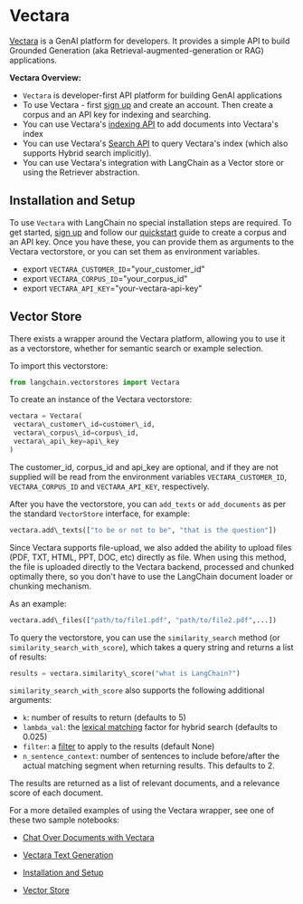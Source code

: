 # Vectara

[Vectara](https://docs.vectara.com/docs/) is a GenAI platform for developers. It provides a simple API to build Grounded Generation
(aka Retrieval-augmented-generation or RAG) applications.

**Vectara Overview:**

- `Vectara` is developer-first API platform for building GenAI applications
- To use Vectara - first [sign up](https://vectara.com/integrations/langchain) and create an account. Then create a corpus and an API key for indexing and searching.
- You can use Vectara's [indexing API](https://docs.vectara.com/docs/indexing-apis/indexing) to add documents into Vectara's index
- You can use Vectara's [Search API](https://docs.vectara.com/docs/search-apis/search) to query Vectara's index (which also supports Hybrid search implicitly).
- You can use Vectara's integration with LangChain as a Vector store or using the Retriever abstraction.

## Installation and Setup[​](#installation-and-setup "Direct link to Installation and Setup")

To use `Vectara` with LangChain no special installation steps are required.
To get started, [sign up](https://vectara.com/integrations/langchain) and follow our [quickstart](https://docs.vectara.com/docs/quickstart) guide to create a corpus and an API key.
Once you have these, you can provide them as arguments to the Vectara vectorstore, or you can set them as environment variables.

- export `VECTARA_CUSTOMER_ID`="your_customer_id"
- export `VECTARA_CORPUS_ID`="your_corpus_id"
- export `VECTARA_API_KEY`="your-vectara-api-key"

## Vector Store[​](#vector-store "Direct link to Vector Store")

There exists a wrapper around the Vectara platform, allowing you to use it as a vectorstore, whether for semantic search or example selection.

To import this vectorstore:

```python
from langchain.vectorstores import Vectara  

```

To create an instance of the Vectara vectorstore:

```python
vectara = Vectara(  
 vectara\_customer\_id=customer\_id,   
 vectara\_corpus\_id=corpus\_id,   
 vectara\_api\_key=api\_key  
)  

```

The customer_id, corpus_id and api_key are optional, and if they are not supplied will be read from the environment variables `VECTARA_CUSTOMER_ID`, `VECTARA_CORPUS_ID` and `VECTARA_API_KEY`, respectively.

After you have the vectorstore, you can `add_texts` or `add_documents` as per the standard `VectorStore` interface, for example:

```python
vectara.add\_texts(["to be or not to be", "that is the question"])  

```

Since Vectara supports file-upload, we also added the ability to upload files (PDF, TXT, HTML, PPT, DOC, etc) directly as file. When using this method, the file is uploaded directly to the Vectara backend, processed and chunked optimally there, so you don't have to use the LangChain document loader or chunking mechanism.

As an example:

```python
vectara.add\_files(["path/to/file1.pdf", "path/to/file2.pdf",...])  

```

To query the vectorstore, you can use the `similarity_search` method (or `similarity_search_with_score`), which takes a query string and returns a list of results:

```python
results = vectara.similarity\_score("what is LangChain?")  

```

`similarity_search_with_score` also supports the following additional arguments:

- `k`: number of results to return (defaults to 5)
- `lambda_val`: the [lexical matching](https://docs.vectara.com/docs/api-reference/search-apis/lexical-matching) factor for hybrid search (defaults to 0.025)
- `filter`: a [filter](https://docs.vectara.com/docs/common-use-cases/filtering-by-metadata/filter-overview) to apply to the results (default None)
- `n_sentence_context`: number of sentences to include before/after the actual matching segment when returning results. This defaults to 2.

The results are returned as a list of relevant documents, and a relevance score of each document.

For a more detailed examples of using the Vectara wrapper, see one of these two sample notebooks:

- [Chat Over Documents with Vectara](/docs/integrations/providers/vectara/vectara_chat.html)

- [Vectara Text Generation](/docs/integrations/providers/vectara/vectara_text_generation.html)

- [Installation and Setup](#installation-and-setup)

- [Vector Store](#vector-store)
